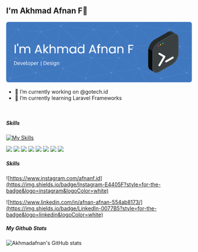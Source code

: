 ## I'm Akhmad Afnan F👋

![Akhmad Afnan F](img\github-header-image.png)

- 🔭 I’m currently working on @gotech.id
- 🌱 I’m currently learning Laravel Frameworks

<br>

##### Skills

[![My Skills](https://skillicons.dev/icons?i=html,css,js,php,laravel&theme=light)](https://skillicons.dev)

<img src="https://img.shields.io/badge/ChatGPT-74aa9c?style=for-the-badge&logo=openai&logoColor=white"  />
<img src="https://img.shields.io/badge/github%20copilot-000000?style=for-the-badge&logo=githubcopilot&logoColor=white"  />
<img src="https://img.shields.io/badge/Canva-%2300C4CC.svg?&style=for-the-badge&logo=Canva&logoColor=white"  />
<img src="https://img.shields.io/badge/Figma-F24E1E?style=for-the-badge&logo=figma&logoColor=white"  />
<img src="https://img.shields.io/badge/Bootstrap-563D7C?style=for-the-badge&logo=bootstrap&logoColor=white"  />
<img src="https://img.shields.io/badge/Codeigniter-EF4223?style=for-the-badge&logo=codeigniter&logoColor=white"  />
<img src="https://img.shields.io/badge/livewire-4e56a6?style=for-the-badge&logo=livewire&logoColor=white"  />
<img src="https://img.shields.io/badge/Tailwind_CSS-38B2AC?style=for-the-badge&logo=tailwind-css&logoColor=white"  />

##### Skills

![https://www.instagram.com/afnanf.id](https://img.shields.io/badge/Instagram-E4405F?style=for-the-badge&logo=instagram&logoColor=white)

![https://www.linkedin.com/in/afnan-afnan-554ab8173/](https://img.shields.io/badge/LinkedIn-0077B5?style=for-the-badge&logo=linkedin&logoColor=white)

##### My Github Stats

![Akhmadafnan's GitHub stats](https://github-readme-stats.vercel.app/api?username=akhmadafnan&show_icons=true&theme=github_dark_dimmed)
